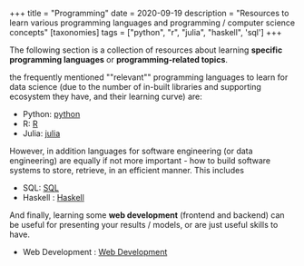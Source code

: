 +++
title = "Programming"
date = 2020-09-19
description = "Resources to learn various programming languages and programming / computer science concepts"
[taxonomies]
tags = ["python", "r", "julia", "haskell", 'sql']
+++


The following section is a collection of resources about learning **specific programming languages** or **programming-related topics**.

the frequently mentioned ""relevant"" programming languages to learn for data science (due to the number of in-built libraries and supporting ecosystem they have, and their learning curve) are: 

+ Python: [python](python)
+ R: [R](r)
+ Julia: [julia](julia)

However, in addition languages for software engineering (or data engineering) are equally if not more important - how to build software systems to store, retrieve, in an efficient manner. This includes

+ SQL: [SQL](sql)
+ Haskell : [Haskell](haskell)


And finally, learning some **web development** (frontend and backend) can be useful for presenting your results / models, or are just useful skills to have.

+ Web Development : [Web Development](web-development)
